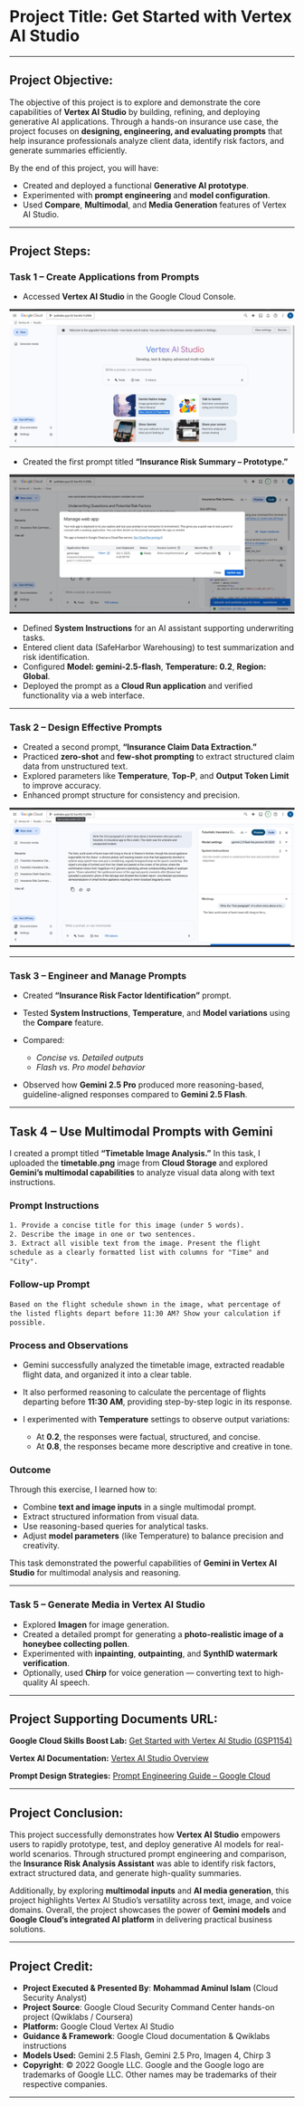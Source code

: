 # **Project Title:** **Get Started with Vertex AI Studio**

---

## **Project Objective:**

The objective of this project is to explore and demonstrate the core capabilities of **Vertex AI Studio** by building, refining, and deploying generative AI applications.
Through a hands-on insurance use case, the project focuses on **designing, engineering, and evaluating prompts** that help insurance professionals analyze client data, identify risk factors, and generate summaries efficiently.

By the end of this project, you will have:

* Created and deployed a functional **Generative AI prototype**.
* Experimented with **prompt engineering** and **model configuration**.
* Used **Compare**, **Multimodal**, and **Media Generation** features of Vertex AI Studio.

---

## **Project Steps:**

### **Task 1 – Create Applications from Prompts**

* Accessed **Vertex AI Studio** in the Google Cloud Console.

![Get Started with Vertex AI Studio](https://github.com/aminbiography/Google-Cloud-Cybersecurity-Professional-Certificate/blob/main/bar-graph-chart-image/Get%20Started%20with%20Vertex%20AI%20Studio-01a.jpg)  

* Created the first prompt titled **“Insurance Risk Summary – Prototype.”**

![Get Started with Vertex AI Studio](https://github.com/aminbiography/Google-Cloud-Cybersecurity-Professional-Certificate/blob/main/bar-graph-chart-image/Get%20Started%20with%20Vertex%20AI%20Studio-01b.jpg)  

* Defined **System Instructions** for an AI assistant supporting underwriting tasks.
* Entered client data (SafeHarbor Warehousing) to test summarization and risk identification.
* Configured **Model: gemini-2.5-flash**, **Temperature: 0.2**, **Region: Global**.
* Deployed the prompt as a **Cloud Run application** and verified functionality via a web interface.

---

### **Task 2 – Design Effective Prompts**

* Created a second prompt, **“Insurance Claim Data Extraction.”**
* Practiced **zero-shot** and **few-shot prompting** to extract structured claim data from unstructured text.
* Explored parameters like **Temperature**, **Top-P**, and **Output Token Limit** to improve accuracy.
* Enhanced prompt structure for consistency and precision.

![Get Started with Vertex AI Studio](https://github.com/aminbiography/Google-Cloud-Cybersecurity-Professional-Certificate/blob/main/bar-graph-chart-image/Get%20Started%20with%20Vertex%20AI%20Studio-02.jpg)  

---

### **Task 3 – Engineer and Manage Prompts**

* Created **“Insurance Risk Factor Identification”** prompt.
* Tested **System Instructions**, **Temperature**, and **Model variations** using the **Compare** feature.
* Compared:

  * *Concise vs. Detailed outputs*
  * *Flash vs. Pro model behavior*
* Observed how **Gemini 2.5 Pro** produced more reasoning-based, guideline-aligned responses compared to **Gemini 2.5 Flash**.

---

## **Task 4 – Use Multimodal Prompts with Gemini**

I created a prompt titled **“Timetable Image Analysis.”**
In this task, I uploaded the **timetable.png** image from **Cloud Storage** and explored **Gemini’s multimodal capabilities** to analyze visual data along with text instructions.

### **Prompt Instructions**

```
1. Provide a concise title for this image (under 5 words).
2. Describe the image in one or two sentences.
3. Extract all visible text from the image. Present the flight schedule as a clearly formatted list with columns for "Time" and "City".
```

### **Follow-up Prompt**

```
Based on the flight schedule shown in the image, what percentage of the listed flights depart before 11:30 AM? Show your calculation if possible.
```

### **Process and Observations**

* Gemini successfully analyzed the timetable image, extracted readable flight data, and organized it into a clear table.
* It also performed reasoning to calculate the percentage of flights departing before **11:30 AM**, providing step-by-step logic in its response.
* I experimented with **Temperature** settings to observe output variations:

  * At **0.2**, the responses were factual, structured, and concise.
  * At **0.8**, the responses became more descriptive and creative in tone.

### **Outcome**

Through this exercise, I learned how to:

* Combine **text and image inputs** in a single multimodal prompt.
* Extract structured information from visual data.
* Use reasoning-based queries for analytical tasks.
* Adjust **model parameters** (like Temperature) to balance precision and creativity.

This task demonstrated the powerful capabilities of **Gemini in Vertex AI Studio** for multimodal analysis and reasoning.

---

### **Task 5 – Generate Media in Vertex AI Studio**

* Explored **Imagen** for image generation.
* Created a detailed prompt for generating a **photo-realistic image of a honeybee collecting pollen**.
* Experimented with **inpainting**, **outpainting**, and **SynthID watermark verification**.
* Optionally, used **Chirp** for voice generation — converting text to high-quality AI speech.

---

## **Project Supporting Documents URL:**

**Google Cloud Skills Boost Lab:**
[Get Started with Vertex AI Studio (GSP1154)](https://www.cloudskillsboost.google/focuses/86502?parent=catalog&utm_campaign=nextlab&utm_medium=email&utm_source=endlab)

**Vertex AI Documentation:**
[Vertex AI Studio Overview](https://cloud.google.com/vertex-ai/docs/generative-ai/learn/overview)

**Prompt Design Strategies:**
[Prompt Engineering Guide – Google Cloud](https://cloud.google.com/discover/what-is-prompt-engineering#prompt-engineering-overview)

---

## **Project Conclusion:**

This project successfully demonstrates how **Vertex AI Studio** empowers users to rapidly prototype, test, and deploy generative AI models for real-world scenarios.
Through structured prompt engineering and comparison, the **Insurance Risk Analysis Assistant** was able to identify risk factors, extract structured data, and generate high-quality summaries.

Additionally, by exploring **multimodal inputs** and **AI media generation**, this project highlights Vertex AI Studio’s versatility across text, image, and voice domains.
Overall, the project showcases the power of **Gemini models** and **Google Cloud’s integrated AI platform** in delivering practical business solutions.

---


## **Project Credit:**
- **Project Executed & Presented By**: **Mohammad Aminul Islam** (Cloud Security Analyst)  
- **Project Source**: Google Cloud Security Command Center hands-on project (Qwiklabs / Coursera)
- **Platform:** Google Cloud Vertex AI Studio
- **Guidance & Framework**: Google Cloud documentation & Qwiklabs instructions
- **Models Used:** Gemini 2.5 Flash, Gemini 2.5 Pro, Imagen 4, Chirp 3
- **Copyright**: © 2022 Google LLC. Google and the Google logo are trademarks of Google LLC. Other names may be trademarks of their respective companies.  
---
